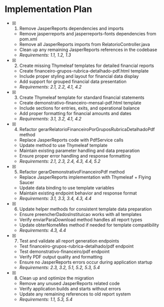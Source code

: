 # Implementation Plan

- [x] 1. Remove JasperReports dependencies and imports

  - Remove jasperreports and jasperreports-fonts dependencies from pom.xml
  - Remove all JasperReports imports from RelatorioController.java
  - Clean up any remaining JasperReports references in the codebase
  - _Requirements: 1.1, 1.2, 1.3_

- [x] 2. Create missing Thymeleaf templates for detailed financial reports

  - Create financeiro-grupos-rubrica-detalhado-pdf.html template
  - Include proper styling and layout for financial data display
  - Add support for grouped financial data presentation
  - _Requirements: 2.1, 2.2, 4.1, 4.2_

- [x] 3. Create Thymeleaf template for standard financial statements

  - Create demonstrativo-financeiro-mensal-pdf.html template
  - Include sections for entries, exits, and operational balance
  - Add proper formatting for financial amounts and dates
  - _Requirements: 3.1, 3.2, 4.1, 4.2_

- [x] 4. Refactor gerarRelatorioFinanceiroPorGruposRubricaDetalhadoPdf method

  - Replace JasperReports code with PdfService calls
  - Update method to use Thymeleaf template
  - Maintain existing parameter handling and data preparation
  - Ensure proper error handling and response formatting
  - _Requirements: 2.1, 2.3, 2.4, 4.3, 4.4, 5.2_

- [x] 5. Refactor gerarDemonstrativoFinanceiroPdf method

  - Replace JasperReports implementation with Thymeleaf + Flying Saucer
  - Update data binding to use template variables
  - Maintain existing endpoint behavior and response format
  - _Requirements: 3.1, 3.3, 3.4, 4.3, 4.4_

- [x] 6. Update helper methods for consistent template data preparation

  - Ensure preencherDadosInstituicao works with all templates
  - Verify enviarParaDownload method handles all report types
  - Update obterNomeMes method if needed for template compatibility
  - _Requirements: 4.3, 4.4_

- [x] 7. Test and validate all report generation endpoints

  - Test financeiro-grupos-rubrica-detalhado/pdf endpoint
  - Test demonstrativo-financeiro/pdf endpoint
  - Verify PDF output quality and formatting
  - Ensure no JasperReports errors occur during application startup
  - _Requirements: 2.3, 3.2, 5.1, 5.2, 5.3, 5.4_

- [x] 8. Clean up and optimize the migration

  - Remove any unused JasperReports related code
  - Verify application builds and starts without errors
  - Update any remaining references to old report system
  - _Requirements: 1.1, 5.3, 5.4_
